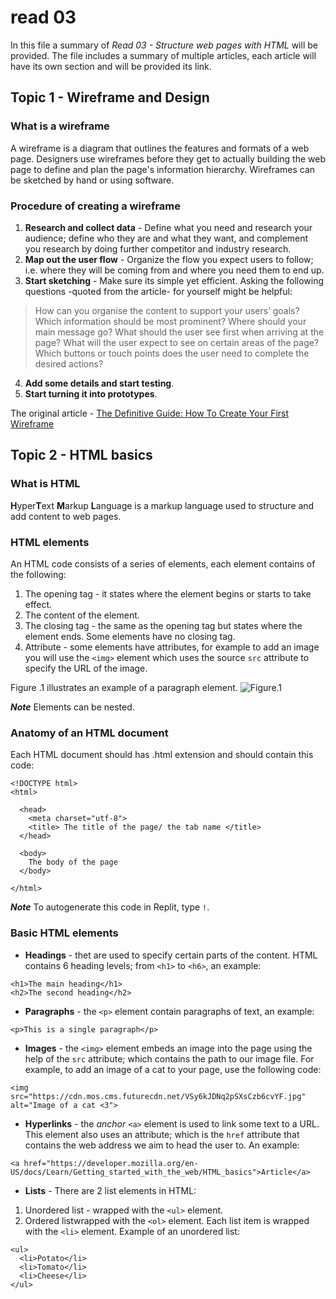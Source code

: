 # read 03 
In this file a summary of *Read 03 - Structure web pages with HTML* will be provided. The file includes a summary of multiple articles, each article will have its own section and will be provided its link. 

## Topic 1 - Wireframe and Design 

### What is a wireframe
A wireframe is a diagram that outlines the features and formats of a web page. Designers use wireframes before they get to actually building the web page to define and plan the page's information hierarchy. Wireframes can be sketched by hand or using software. 

### Procedure of creating a wireframe
1. **Research and collect data** - Define what you need and research your audience; define who they are and what they want, and complement you research by doing further competitor and industry research. 
2. **Map out the user flow** - Organize the flow you expect users to follow; i.e. where they will be coming from and where you need them to end up.
3. **Start sketching** - Make sure its simple yet efficient. Asking the following questions -quoted from the article- for yourself might be helpful: 
> How can you organise the content to support your users’ goals?
Which information should be most prominent? Where should your main message go? What should the user see first when arriving at the page?
What will the user expect to see on certain areas of the page?
Which buttons or touch points does the user need to complete the desired actions?
4. **Add some details and start testing**. 
5. **Start turning it into prototypes**.  

The original article - [The Definitive Guide: How To Create Your First Wireframe](https://careerfoundry.com/en/blog/ux-design/how-to-create-your-first-wireframe/)

## Topic 2 - HTML basics
### What is HTML
**H**yper**T**ext **M**arkup **L**anguage is a markup language used to structure and add content to web pages. 

### HTML elements 
An HTML code consists of a series of elements, each element contains of the following:

1. The opening tag - it states where the element begins or starts to take effect.
2. The content of the element. 
3. The closing tag - the same as the opening tag but states where the element ends. Some elements have no closing tag. 
4. Attribute - some elements have attributes, for example to add an image you will use the `<img>` element which uses the source `src` attribute to specify the URL of the image. 

Figure .1 illustrates an example of a paragraph element.
![Figure.1](https://developer.mozilla.org/en-US/docs/Learn/Getting_started_with_the_web/HTML_basics/grumpy-cat-small.png)

_**Note**_ Elements can be nested. 

### Anatomy of an HTML document
Each HTML document should has .html extension and should contain this code: 
```
<!DOCTYPE html>
<html>

  <head>
    <meta charset="utf-8">
    <title> The title of the page/ the tab name </title>
  </head>

  <body>
    The body of the page 
  </body>

</html>
```

_**Note**_ To autogenerate this code in Replit, type `!`. 

### Basic HTML elements 
- **Headings** - thet are used to specify certain parts of the content. HTML contains 6 heading levels; from `<h1>` to `<h6>`, an example: 
```
<h1>The main heading</h1>
<h2>The second heading</h2>
```

- **Paragraphs** - the `<p>` element contain paragraphs of text, an example: 
```
<p>This is a single paragraph</p>

```


- **Images** - the `<img>` element  embeds an image into the page using the help of the `src` attribute; which contains the path to our image file. For example, to add an image of a cat to your page, use the following code: 
```
<img src="https://cdn.mos.cms.futurecdn.net/VSy6kJDNq2pSXsCzb6cvYF.jpg" alt="Image of a cat <3">

```

- **Hyperlinks** - the *anchor* `<a>` element is used to link some text to a URL. This element also uses an attribute; which is the `href` attribute that contains the web address we aim to head the user to. An example: 
```
<a href="https://developer.mozilla.org/en-US/docs/Learn/Getting_started_with_the_web/HTML_basics">Article</a>
```

- **Lists** - There are 2 list elements in HTML: 
1. Unordered list - wrapped with the `<ul>` element.
2. Ordered listwrapped with the `<ol>` element.
Each list item is wrapped with the `<li>` element. 
Example of an unordered list: 
```
<ul>
  <li>Potato</li>
  <li>Tomato</li>
  <li>Cheese</li>
</ul>
```
